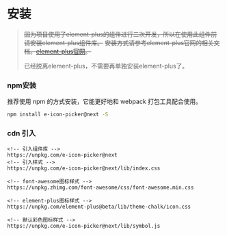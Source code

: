 # 安装

>~~因为项目使用了element-plus的组件进行二次开发，所以在使用此组件前请安装element-plus组件库。~~
>~~安装方式请参考element-plus官网的相关文档。[element-plus官网](https://element-plus.gitee.io/#/zh-CN)。~~
>
>已经脱离element-plus，不需要再单独安装element-plus了。

### npm安装

推荐使用 npm 的方式安装，它能更好地和 webpack 打包工具配合使用。

```bash
npm install e-icon-picker@next -S
```


### cdn 引入
```
<!-- 引入组件库 -->
https://unpkg.com/e-icon-picker@next
<!-- 引入样式 -->
https://unpkg.com/e-icon-picker@next/lib/index.css

<!-- font-awesome图标样式 -->
https://unpkg.zhimg.com/font-awesome/css/font-awesome.min.css

<!-- element-plus图标样式 -->
https://unpkg.com/element-plus@beta/lib/theme-chalk/icon.css

<!-- 默认彩色图标样式 -->
https://unpkg.com/e-icon-picker@next/lib/symbol.js

```
